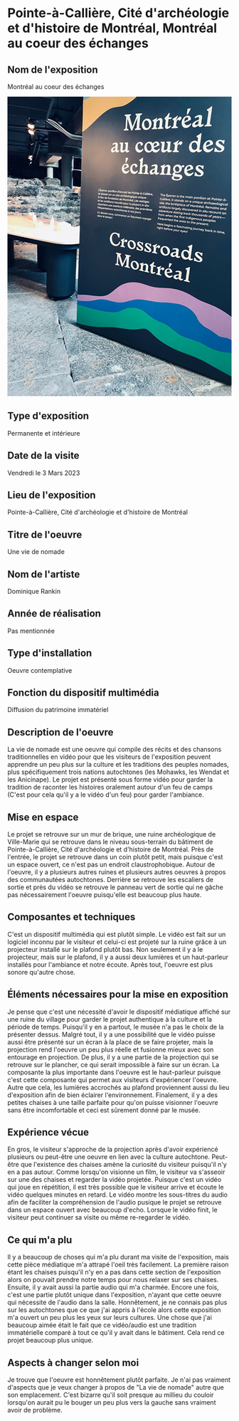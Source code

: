 # Pointe-à-Callière, Cité d'archéologie et d'histoire de Montréal, Montréal au coeur des échanges

<h2>Nom de l'exposition</h2>
Montréal au coeur des échanges

![](medias/mtlce_affiche.jpg)

<h2>Type d'exposition</h2>
Permanente et intérieure

<h2>Date de la visite</h2>
Vendredi le 3 Mars 2023

<h2>Lieu de l'exposition</h2>
Pointe-à-Callière, Cité d'archéologie et d'histoire de Montréal

<h2>Titre de l'oeuvre</h2>
Une vie de nomade 

<h2>Nom de l'artiste</h2>
Dominique Rankin 

<h2>Année de réalisation</h2>
Pas mentionnée

<h2>Type d'installation</h2>
Oeuvre contemplative

<h2>Fonction du dispositif multimédia</h2>
Diffusion du patrimoine immatériel

<h2>Description de l'oeuvre</h2>
La vie de nomade est une oeuvre qui compile des récits et des chansons traditionnelles en vidéo pour que les visiteurs de l'exposition peuvent apprendre un peu plus sur la culture et les traditions des peuples nomades, plus spécifiquement trois nations autochtones (les Mohawks, les Wendat et les Anicinape). Le projet est présenté sous forme vidéo pour garder la tradition de raconter les histoires oralement autour d'un feu de camps (C'est pour cela qu'il y a le vidéo d'un feu) pour garder l'ambiance.

<h2>Mise en espace</h2>
Le projet se retrouve sur un mur de brique, une ruine archéologique de Ville-Marie qui se retrouve dans le niveau sous-terrain du bâtiment de Pointe-à-Callière, Cité d'archéologie et d'histoire de Montréal. Près de l'entrée, le projet se retrouve dans un coin plutôt petit, mais puisque c'est un espace ouvert, ce n'est pas un endroit claustrophobique. Autour de l'oeuvre, il y a plusieurs autres ruines et plusieurs autres oeuvres à propos des communautées autochtones. Derrière se retrouve les escaliers de sortie et près du vidéo se retrouve le panneau vert de sortie qui ne gâche pas nécessairement l'oeuvre puisqu'elle est beaucoup plus haute. 

<h2>Composantes et techniques</h2>
C'est un dispositif multimédia qui est plutôt simple. Le vidéo est fait sur un logiciel inconnu par le visiteur et celui-ci est projeté sur la ruine grâce à un projecteur installé sur le plafond plutôt bas. Non seulement il y a le projecteur, mais sur le plafond, il y a aussi deux lumières et un haut-parleur installés pour l'ambiance et notre écoute. Après tout, l'oeuvre est plus sonore qu'autre chose. 

<h2>Éléments nécessaires pour la mise en exposition</h2>
Je pense que c'est une nécessité d'avoir le dispositif médiatique affiché sur une ruine du village pour garder le projet authentique à la culture et la période de temps. Puisqu'il y en a partout, le musée n'a pas le choix de la présenter dessus. Malgré tout, il y a une possibilité que le vidéo puisse aussi être présenté sur un écran à la place de se faire projeter, mais la projection rend l'oeuvre un peu plus réelle et fusionne mieux avec son entourage en projection. De plus, il y a une partie de la projection qui se retrouve sur le plancher, ce qui serait impossible à faire sur un écran. La composante la plus importante dans l'oeuvre est le haut-parleur puisque c'est cette composante qui permet aux visiteurs d'expériencer l'oeuvre. Autre que cela, les lumières accrochés au plafond proviennent aussi du lieu d'exposition afin de bien éclairer l'environnement. Finalement, il y a des petites chaises à une taille parfaite pour qu'on puisse visionner l'oeuvre sans être incomfortable et ceci est sûrement donné par le musée.  

<h2>Expérience vécue</h2>
En gros, le visiteur s'approche de la projection après d'avoir expériencé plusieurs ou peut-être une oeuvre en lien avec la culture autochtone. Peut-être que l'existence des chaises amène la curiosité du visiteur puisqu'il n'y en a pas autour. Comme lorsqu'on visionne un film, le visiteur va s'asseoir sur une des chaises et regarder la vidéo projetée. Puisque c'est un vidéo qui joue en répétition, il est très possible que le visiteur arrive et écoute le vidéo quelques minutes en retard. Le vidéo montre les sous-titres du audio afin de faciliter la compréhension de l'audio pusique le projet se retrouve dans un espace ouvert avec beaucoup d'echo. Lorsque le vidéo finit, le visiteur peut continuer sa visite ou même re-regarder le vidéo. 

<h2>Ce qui m'a plu</h2>
Il y a beaucoup de choses qui m'a plu durant ma visite de l'exposition, mais cette pièce médiatique m'a attrapé l'oeil très facilement. La première raison étant les chaises puisqu'il n'y en a pas dans cette section de l'exposition alors on pouvait prendre notre temps pour nous relaxer sur ses chaises. Ensuite, il y avait aussi la partie audio qui m'a charmée. Encore une fois, c'est une partie plutôt unique dans l'exposition, n'ayant que cette oeuvre qui nécessite de l'audio dans la salle. Honnêtement, je ne connais pas plus sur les autochtones que ce que j'ai appris à l'école alors cette exposition m'a ouvert un peu plus les yeux sur leurs cultures. Une chose que j'ai beaucoup aimée était le fait que ce vidéo/audio est une tradition immatérielle comparé à tout ce qu'il y avait dans le bâtiment. Cela rend ce projet beaucoup plus unique.  

<h2>Aspects à changer selon moi</h2>
Je trouve que l'oeuvre est honnêtement plutôt parfaite. Je n'ai pas vraiment d'aspects que je veux changer à propos de "La vie de nomade" autre que son emplacement. C'est bizarre qu'il soit presque au millieu du couloir lorsqu'on aurait pu le bouger un peu plus vers la gauche sans vraiment avoir de problème. 
